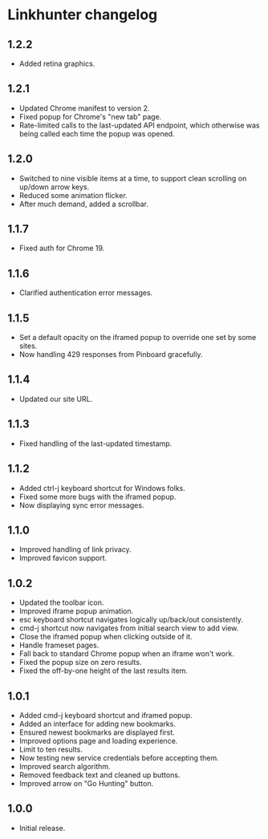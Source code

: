 # Linkhunter changelog

## 1.2.2

* Added retina graphics.

## 1.2.1

* Updated Chrome manifest to version 2.
* Fixed popup for Chrome's "new tab" page.
* Rate-limited calls to the last-updated API endpoint, which otherwise was
  being called each time the popup was opened.

## 1.2.0

* Switched to nine visible items at a time, to support clean scrolling on
  up/down arrow keys.
* Reduced some animation flicker.
* After much demand, added a scrollbar.

## 1.1.7

* Fixed auth for Chrome 19.

## 1.1.6

* Clarified authentication error messages.

## 1.1.5

* Set a default opacity on the iframed popup to override one set by some sites.
* Now handling 429 responses from Pinboard gracefully.

## 1.1.4

* Updated our site URL.

## 1.1.3

* Fixed handling of the last-updated timestamp.

## 1.1.2

* Added ctrl-j keyboard shortcut for Windows folks.
* Fixed some more bugs with the iframed popup.
* Now displaying sync error messages.

## 1.1.0

* Improved handling of link privacy.
* Improved favicon support.

## 1.0.2

* Updated the toolbar icon.
* Improved iframe popup animation.
* esc keyboard shortcut navigates logically up/back/out consistently.
* cmd-j shortcut now navigates from initial search view to add view.
* Close the iframed popup when clicking outside of it.
* Handle frameset pages.
* Fall back to standard Chrome popup when an iframe won't work.
* Fixed the popup size on zero results.
* Fixed the off-by-one height of the last results item.

## 1.0.1

* Added cmd-j keyboard shortcut and iframed popup.
* Added an interface for adding new bookmarks.
* Ensured newest bookmarks are displayed first.
* Improved options page and loading experience.
* Limit to ten results.
* Now testing new service credentials before accepting them.
* Improved search algorithm.
* Removed feedback text and cleaned up buttons.
* Improved arrow on "Go Hunting" button.

## 1.0.0

* Initial release.
